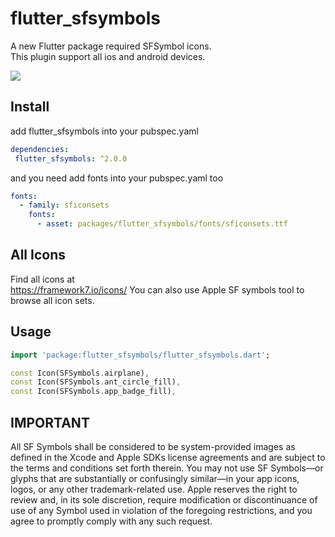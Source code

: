 # flutter_sfsymbols

A new Flutter package required SFSymbol icons.  
This plugin support all ios and android devices.

<img src="https://github.com/virskor/flutter_sfsymbols/raw/master/icons.png">

## Install
add flutter_sfsymbols into your pubspec.yaml
```yaml
dependencies:
 flutter_sfsymbols: ^2.0.0
```

and you need add fonts into your pubspec.yaml too  
```yaml
fonts:
  - family: sficonsets
    fonts:
      - asset: packages/flutter_sfsymbols/fonts/sficonsets.ttf
```

## All Icons
Find all icons at  
https://framework7.io/icons/
You can also use Apple SF symbols tool to browse all icon sets.

## Usage
```dart
import 'package:flutter_sfsymbols/flutter_sfsymbols.dart';

const Icon(SFSymbols.airplane),
const Icon(SFSymbols.ant_circle_fill),
const Icon(SFSymbols.app_badge_fill),
```



##  IMPORTANT
All SF Symbols shall be considered to be system-provided images as defined in the Xcode and Apple SDKs license agreements and are subject to the terms and conditions set forth therein. You may not use SF Symbols—or glyphs that are substantially or confusingly similar—in your app icons, logos, or any other trademark-related use. Apple reserves the right to review and, in its sole discretion, require modification or discontinuance of use of any Symbol used in violation of the foregoing restrictions, and you agree to promptly comply with any such request.
